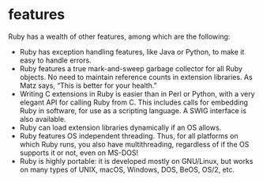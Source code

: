 # features
Ruby has a wealth of other features, among which are the following:

- Ruby has exception handling features, like Java or Python, to make it easy to handle errors.
- Ruby features a true mark-and-sweep garbage collector for all Ruby objects. No need to maintain reference counts in extension libraries. As Matz says, “This is better for your health.”
- Writing C extensions in Ruby is easier than in Perl or Python, with a very elegant API for calling Ruby from C. This includes calls for embedding Ruby in software, for use as a scripting language. A SWIG interface is also available.
- Ruby can load extension libraries dynamically if an OS allows.
- Ruby features OS independent threading. Thus, for all platforms on which Ruby runs, you also have multithreading, regardless of if the OS supports it or not, even on MS-DOS!
- Ruby is highly portable: it is developed mostly on GNU/Linux, but works on many types of UNIX, macOS, Windows, DOS, BeOS, OS/2, etc.
